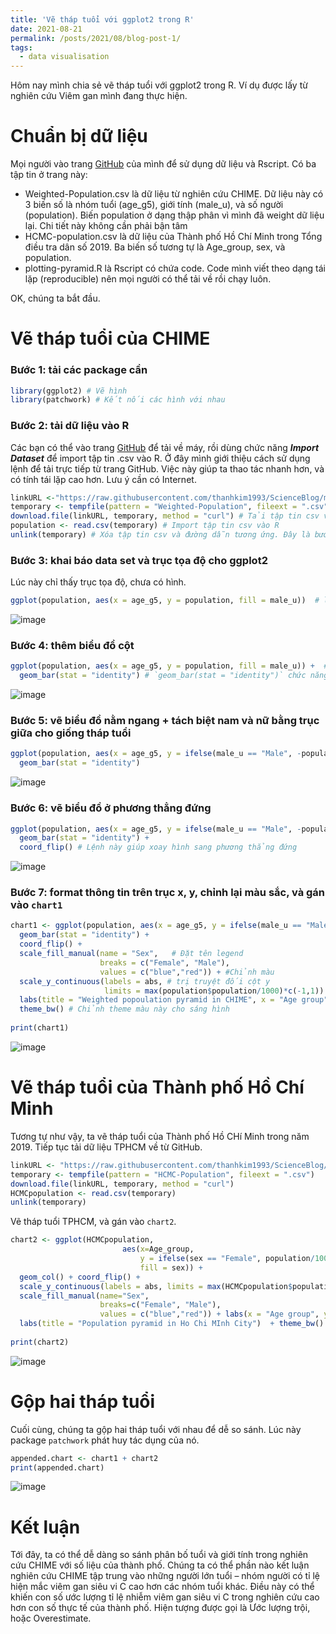 ```yaml
---
title: 'Vẽ tháp tuổi với ggplot2 trong R'
date: 2021-08-21
permalink: /posts/2021/08/blog-post-1/
tags:
  - data visualisation
---
```


Hôm nay mình chia sẻ vẽ tháp tuổi với ggplot2 trong R. Ví dụ được lấy từ nghiên cứu Viêm gan mình đang thực hiện.

Chuẩn bị dữ liệu
======
Mọi người vào trang [GitHub](https://github.com/thanhkim1993/ScienceBlog/tree/main/Plotting-pyramids) của mình để sử dụng dữ liệu và Rscript. Có ba tập tin ở trang này:
* Weighted-Population.csv là dữ liệu từ nghiên cứu CHIME. Dữ liệu này có 3 biến số là nhóm tuổi (age_g5), giới tính (male_u), và số người (population). Biến population ở dạng thập phân vì mình đã weight dữ liệu lại. Chi tiết này không cần phải bận tâm
* HCMC-population.csv là dữ liệu của Thành phố Hồ Chí Minh trong Tổng điều tra dân số 2019. Ba biến số tương tự là Age_group, sex, và population.
* plotting-pyramid.R là Rscript có chứa code. Code mình viết theo dạng tái lặp (reproducible) nên mọi người có thể tải về rồi chạy luôn.

OK, chúng ta bắt đầu.

Vẽ tháp tuổi của CHIME
======
### Bước 1: tải các package cần
```r
library(ggplot2) # Vẽ hình
library(patchwork) # Kết nối các hình với nhau
```
### Bước 2: tải dữ liệu vào R

Các bạn có thể vào trang [GitHub](https://github.com/thanhkim1993/ScienceBlog/tree/main/Plotting-pyramids) để tải về máy, rồi dùng chức năng _**Import Dataset**_ để import tập tin .csv vào R. Ở đây mình giới thiệu cách sử dụng lệnh để tải trực tiếp từ trang GitHub. Việc này giúp ta thao tác nhanh hơn, và có tính tái lặp cao hơn. Lưu ý cần có Internet.

```r
linkURL <-"https://raw.githubusercontent.com/thanhkim1993/ScienceBlog/main/Plotting-pyramids/Weighted-Population.csv"  # Lưu đường link
temporary <- tempfile(pattern = "Weighted-Population", fileext = ".csv") # Tạo một đường dẫn tạm thời trong máy tính
download.file(linkURL, temporary, method = "curl") # Tải tập tin csv về máy theo đường dẫn tạm thời
population <- read.csv(temporary) # Import tập tin csv vào R
unlink(temporary) # Xóa tập tin csv và đường dẫn tương ứng. Đây là bước cần thiết để tránh ứ đọng file không cần thiết
```

### Bước 3: khai báo data set và trục tọa độ cho ggplot2
Lúc này chỉ thấy trục tọa độ, chưa có hình.

```r
ggplot(population, aes(x = age_g5, y = population, fill = male_u))  # lệnh `fill = male_u` nhằm phân tầng theo giới tính
```

![image](https://user-images.githubusercontent.com/62500890/130346579-f84c64b5-852c-47b2-971f-e52f49808b7d.png)

### Bước 4: thêm biểu đồ cột
```r
ggplot(population, aes(x = age_g5, y = population, fill = male_u)) +  # Lưu ý ở đây có dấu cộng. Xuống hàng cho nó gọn.
  geom_bar(stat = "identity") # `geom_bar(stat = "identity")` chức năng y hệt `geom_bar()`
```

![image](https://user-images.githubusercontent.com/62500890/130346617-f300c37e-336a-4caf-8031-6210620ef024.png)

### Bước 5: vẽ biểu đồ nằm ngang + tách biệt nam và nữ bằng trục giữa cho giống tháp tuổi

```r
ggplot(population, aes(x = age_g5, y = ifelse(male_u == "Male", -population,population), fill = male_u)) +
  geom_bar(stat = "identity") 
```

![image](https://user-images.githubusercontent.com/62500890/130346641-7f464316-6d7f-4128-a6d7-40f7889f0ac2.png)

### Bước 6: vẽ biểu đồ ở phương thẳng đứng
```r
ggplot(population, aes(x = age_g5, y = ifelse(male_u == "Male", -population,population), fill = male_u)) +
  geom_bar(stat = "identity") +
  coord_flip() # Lệnh này giúp xoay hình sang phương thẳng đứng
```

![image](https://user-images.githubusercontent.com/62500890/130346682-0c180a5b-e2b5-475f-b9d6-80f8da2dbfa6.png)

### Bước 7: format thông tin trên trục x, y, chỉnh lại màu sắc, và gán vào `chart1`
```r
chart1 <- ggplot(population, aes(x = age_g5, y = ifelse(male_u == "Male", -population/1000,population/1000), fill = male_u)) + 
  geom_bar(stat = "identity") +
  coord_flip() +
  scale_fill_manual(name = "Sex",   # Đặt tên legend
                    breaks = c("Female", "Male"),
                    values = c("blue","red")) + #Chỉnh màu
  scale_y_continuous(labels = abs, # trị truyệt đối cột y
                     limits = max(population$population/1000)*c(-1,1)) + # Chỉnh giới hạn cột y cho 2 bên đều nhau
  labs(title = "Weighted popoulation pyramid in CHIME", x = "Age group", y = "Population (thousand)") +
  theme_bw() # Chỉnh theme màu này cho sáng hình
 
print(chart1)
```

![image](https://user-images.githubusercontent.com/62500890/130346706-f441e706-12a5-4650-98a0-67ac1f82c102.png)

Vẽ tháp tuổi của Thành phố Hồ Chí Minh
=====
Tương tự như vậy, ta vẽ tháp tuổi của Thành phố Hồ CHí Minh trong năm 2019. Tiếp tục tải dữ liệu TPHCM về từ GitHub.

```r
linkURL <- "https://raw.githubusercontent.com/thanhkim1993/ScienceBlog/main/Plotting-pyramids/HCMC-population.csv"
temporary <- tempfile(pattern = "HCMC-Population", fileext = ".csv")
download.file(linkURL, temporary, method = "curl")
HCMCpopulation <- read.csv(temporary)
unlink(temporary)
```
Vẽ tháp tuổi TPHCM, và gán vào `chart2`.
```r
chart2 <- ggplot(HCMCpopulation, 
                         aes(x=Age_group, 
                             y = ifelse(sex == "Female", population/1000, -population/1000), 
                             fill = sex)) +
  geom_col() + coord_flip() +
  scale_y_continuous(labels = abs, limits = max(HCMCpopulation$population)*c(-0.001,0.001)) +
  scale_fill_manual(name="Sex",
                    breaks=c("Female", "Male"),
                    values = c("blue","red")) + labs(x = "Age group", y = "Population (thousand)")  +
  labs(title = "Population pyramid in Ho Chi MInh City")  + theme_bw()
 
print(chart2)
```

![image](https://user-images.githubusercontent.com/62500890/130346772-44c8a8b5-765a-4fe8-a888-784364c88326.png)

Gộp hai tháp tuổi
=====
Cuối cùng, chúng ta gộp hai tháp tuổi với nhau để dễ so sánh. Lúc này package `patchwork` phát huy tác dụng của nó.

```r
appended.chart <- chart1 + chart2
print(appended.chart)
```

![image](https://user-images.githubusercontent.com/62500890/130346819-63aabb54-1d24-4b58-a759-1b9e2c3bd14f.png)

Kết luận
=====
Tới đây, ta có thể dễ dàng so sánh phân bố tuổi và giới tính trong nghiên cứu CHIME với số liệu của thành phố. Chúng ta có thể phần nào kết luận nghiên cứu CHIME tập trung vào những người lớn tuổi – nhóm người có tỉ lệ hiện mắc viêm gan siêu vi C cao hơn các nhóm tuổi khác. Điều này có thể khiến con số ước lượng tỉ lệ nhiễm viêm gan siêu vi C trong nghiên cứu cao hơn con số thực tế của thành phố. Hiện tượng được gọi là Ước lượng trội, hoặc Overestimate.
